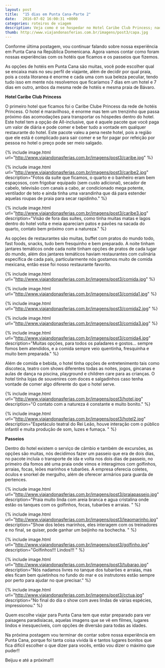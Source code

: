 ```yaml
---
layout: post
title:  "15 dias em Punta Cana-Parte 2"
date:   2016-07-02 16:00:31 +0000
categories: roteiros de viagem
description: Veja como é se hospedar no Hotel Caribe Club Princess; nadar com golfinhos, tubarões, arraias e focas em aguas salgadas cristalinas de Punta Cana.
thumb: http://www.viajandonasferias.com.br/imagens/post3/capa.jpg
---
```


Conforme última postagem, vou continuar falando sobre nossa experiência em Punta Cana na República Domenicana. Agora vamos contar como foram nossas experiências com os hotéis que ficamos e os passeios que fizemos.

As opções de hotéis em Punta Cana são muitas, você pode escolher qual se encaixa mais no seu perfil de viajante, além de decidir por qual praia, pois a costa litoranea é enorme e cada uma com sua beleza peculiar, tendo tudo isso em mente nós resolvemos que ficaríamos 7 dias em um hotel e 7 dias em outro, ambos da mesma rede de hotéis e mesma praia de Bávaro.

**Hotel Caribe Club Princess**

O primeiro hotel que ficamos foi o Caribe Clube Princess da rede de hotéis Princess. O hotel é maravilhoso, é enorme mas tem um trenzinho que passa próximo das acomodações para transportar os hóspedes dentro do hotel. Este hotel tem a opção de All-inclusive, que é aquele pacote que você paga um valor de diária e pode comer e beber tudo a vontade em qualquer restaurante do hotel. Este pacote valeu a pena neste hotel, pois a região que ele está é complicado para sair comer e se for pagar por refeição por pessoa no hotel o preço pode ser meio salgado.

{% include image.html url="http://www.viajandonasferias.com.br/imagens/post3/caribe.jpg"  %}

{% include image.html url="http://www.viajandonasferias.com.br/imagens/post3/caribe2.jpg" description="Fotos da suíte que ficamos, o quarto e o banheiro eram bem espaçosos, com frigobar equipado (sem custo adicional), secador de cabelo, televisão com canais a cabo, ar condicionado mega potente, ventilador de teto e ainda tinha uma varandinha que dá para estender aquelas roupas de praia para secar rapidinho." %}

{% include image.html url="http://www.viajandonasferias.com.br/imagens/post3/caribe3.jpg" description="Visão de fora das suítes, como tinha muitas matas e lagos dentro do hotel volta e meia apareciam patos e pavões na sacada do quarto, contato bem próximo com a natureza." %}

As opções de restaurantes são muitas,  buffet com pratos do mundo todo, fast foods, snacks, tudo bem fresquinho e bem preparado. A noite tinham jantares temáticos onde cada noite tinham opções de pratos de cada lugar do mundo, além dos jantares temáticos haviam restaurantes com culinária específica de cada país, particularmente nós gostamos muito de comida mexicana, então esse foi nosso restaurante favorito.

{% include image.html url="http://www.viajandonasferias.com.br/imagens/post3/comida.jpg"  %}

{% include image.html url="http://www.viajandonasferias.com.br/imagens/post3/comida1.jpg"  %}

{% include image.html url="http://www.viajandonasferias.com.br/imagens/post3/comida2.jpg"  %}

{% include image.html url="http://www.viajandonasferias.com.br/imagens/post3/comida3.jpg"  %}

{% include image.html url="http://www.viajandonasferias.com.br/imagens/post3/comida4.jpg" description="Muitas opções, para todos os paladares e gostos... sempre fomos bem atendidos, e a comida sempre veio quentinha, fresquinha e muito bem preparada." %}

Além de comida e bebida, o hotel tinha opções de entretenimento tais como discoteca, teatro com shows diferentes todas as noites, jogos, gincanas e aulas de dança na piscina, playground e children care para as crianças. O hotel tinha lojas de souvenires com doces e salgadinhos caso tenha vontade de comer algo diferente do que o hotel serve.

{% include image.html url="http://www.viajandonasferias.com.br/imagens/post3/hotel.jpg" description="O contato com a natureza é constante e muito bonito." %}

{% include image.html url="http://www.viajandonasferias.com.br/imagens/post3/hotel2.jpg" description="Espetáculo teatral do Rei Leão, houve interação com o público infantil  e muita produção de som, luzes e fumaça. " %}

**Passeios**

Dentro do hotel existem o serviço de câmbio e também de excursões, as opções são muitas, nós decidimos fazer um passeio que era de dois dias, no pacote incluía o transporte de ida e volta nos dois dias de passeio, no primeiro dia fomos até uma praia onde vimos e interagimos com golfinhos, arraias, focas, leões marinhos e tubarões. A empresa oferecia coletes, óculos e snorkel de mergulho, além de oferecer armários para guarda de pertences.

{% include image.html url="http://www.viajandonasferias.com.br/imagens/post3/praiapasseio.jpg" description="Praia muito linda com areia branca e agua cristalina onde estão os tanques com os golfinhos, focas, tubarões e arraias. " %}

{% include image.html url="http://www.viajandonasferias.com.br/imagens/post3/leaomarinho.jpg" description="Show dos leões marinhos, eles interagem com os treinadores e no final, se quiser, pode ganhar um beijinho na bochecha. " %}

{% include image.html url="http://www.viajandonasferias.com.br/imagens/post3/golfinho.jpg" description="Golfinhos!!! Lindos!!! " %}

{% include image.html url="http://www.viajandonasferias.com.br/imagens/post3/tubarao.jpg" description="Nós nadamos livres no tanque dos tubarões e arraias, mas eles ficam bem quietinhos no fundo do mar e os instrutores estão sempre por perto para ajudar no que precisar." %}

{% include image.html url="http://www.viajandonasferias.com.br/imagens/post3/cctua.jpg" description="No final do dia o show com aves lindas de várias espécies, impressionou." %}

Quem escolhe viajar para Punta Cana tem que estar preparado para ver paisagens paradisíacas, aquelas imagens que se vê em filmes, lugares lindos e inesquecíveis, com opções de diversão para todas as idades. 

Na próxima postagem vou terminar de contar sobre nossa experiência em Punta Cana, porque foi tanta coisa vivida lá e tantos lugares bonitos que fica difícil escolher o que dizer para vocês, então vou dizer o máximo que puder!!


Beijuu e até a próxima!!!
